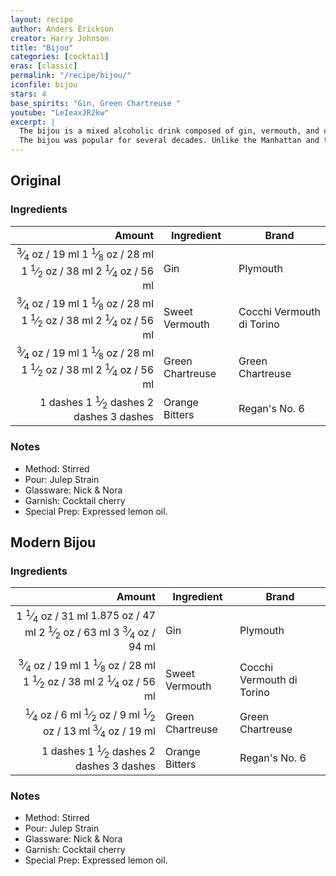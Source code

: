```yaml
---
layout: recipe
author: Anders Erickson
creator: Harry Johnson
title: "Bijou"
categories: [cocktail]
eras: [classic]
permalink: "/recipe/bijou/"
iconfile: bijou
stars: 4
base_spirits: "Gin, Green Chartreuse "
youtube: "LeIeaxJR2kw"
excerpt: |
  The bijou is a mixed alcoholic drink composed of gin, vermouth, and chartreuse. This cocktail was invented by Harry Johnson, "the father of professional bartending", who called it bijou because it combined the colors of three jewels, gin for diamond, vermouth for ruby, and chartreuse for emerald. An original-style bijou is made stirred with ice as Johnson's 1900 New and Improved Bartender Manual states "mix well with a spoon and serve." This recipe is also one of the oldest in the manual, dating back to the 1890s.<br><br>
  The bijou was popular for several decades. Unlike the Manhattan and the martini, however, the bijou disappeared after Prohibition. It was rediscovered by "the King of Cocktails" Dale DeGroff in the 1980s, when he stumbled upon the recipe in Johnson's book. While the original cocktail had equal parts of the three ingredients, DeGroff tripled the ratio of gin to vermouth and chartreuse to soften the taste profile. Eventually, his recipe became the standard.
---
```


## Original

### Ingredients

|  Amount | Ingredient       | Brand                     |
| ------: | ---------------- | ------------------------- |
| <span class="onex active"> <sup>3</sup>&frasl;<sub>4</sub> oz  / 19 ml</span> <span class="onehalfx">1 <sup>1</sup>&frasl;<sub>8</sub> oz  / 28 ml</span> <span class="twox">1 <sup>1</sup>&frasl;<sub>2</sub> oz  / 38 ml</span> <span class="threex">2 <sup>1</sup>&frasl;<sub>4</sub> oz  / 56 ml</span>| Gin              | Plymouth                  |
| <span class="onex active"> <sup>3</sup>&frasl;<sub>4</sub> oz  / 19 ml</span> <span class="onehalfx">1 <sup>1</sup>&frasl;<sub>8</sub> oz  / 28 ml</span> <span class="twox">1 <sup>1</sup>&frasl;<sub>2</sub> oz  / 38 ml</span> <span class="threex">2 <sup>1</sup>&frasl;<sub>4</sub> oz  / 56 ml</span>| Sweet Vermouth   | Cocchi Vermouth di Torino |
| <span class="onex active"> <sup>3</sup>&frasl;<sub>4</sub> oz  / 19 ml</span> <span class="onehalfx">1 <sup>1</sup>&frasl;<sub>8</sub> oz  / 28 ml</span> <span class="twox">1 <sup>1</sup>&frasl;<sub>2</sub> oz  / 38 ml</span> <span class="threex">2 <sup>1</sup>&frasl;<sub>4</sub> oz  / 56 ml</span>| Green Chartreuse | Green Chartreuse          |
|  <span class="onex active">1 dashes</span> <span class="onehalfx">1 <sup>1</sup>&frasl;<sub>2</sub> dashes</span> <span class="twox">2 dashes</span> <span class="threex">3 dashes</span>| Orange Bitters   | Regan's No. 6             |

### Notes

- Method: Stirred
- Pour: Julep Strain
- Glassware: Nick & Nora
- Garnish: Cocktail cherry
- Special Prep: Expressed lemon oil.

## Modern Bijou

### Ingredients

|  Amount | Ingredient       | Brand                     |
| ------: | ---------------- | ------------------------- |
| <span class="onex active">1 <sup>1</sup>&frasl;<sub>4</sub> oz  / 31 ml</span> <span class="onehalfx">1.875 oz  / 47 ml</span> <span class="twox">2 <sup>1</sup>&frasl;<sub>2</sub> oz  / 63 ml</span> <span class="threex">3 <sup>3</sup>&frasl;<sub>4</sub> oz  / 94 ml</span>| Gin              | Plymouth                  |
| <span class="onex active"> <sup>3</sup>&frasl;<sub>4</sub> oz  / 19 ml</span> <span class="onehalfx">1 <sup>1</sup>&frasl;<sub>8</sub> oz  / 28 ml</span> <span class="twox">1 <sup>1</sup>&frasl;<sub>2</sub> oz  / 38 ml</span> <span class="threex">2 <sup>1</sup>&frasl;<sub>4</sub> oz  / 56 ml</span>| Sweet Vermouth   | Cocchi Vermouth di Torino |
| <span class="onex active"> <sup>1</sup>&frasl;<sub>4</sub> oz  / 6 ml</span> <span class="onehalfx"> <sup>1</sup>&frasl;<sub>2</sub> oz  / 9 ml</span> <span class="twox"> <sup>1</sup>&frasl;<sub>2</sub> oz  / 13 ml</span> <span class="threex"> <sup>3</sup>&frasl;<sub>4</sub> oz  / 19 ml</span>| Green Chartreuse | Green Chartreuse          |
|  <span class="onex active">1 dashes</span> <span class="onehalfx">1 <sup>1</sup>&frasl;<sub>2</sub> dashes</span> <span class="twox">2 dashes</span> <span class="threex">3 dashes</span>| Orange Bitters   | Regan's No. 6             |

### Notes

- Method: Stirred
- Pour: Julep Strain
- Glassware: Nick & Nora
- Garnish: Cocktail cherry
- Special Prep: Expressed lemon oil.

    
<script type="application/ld+json">
{
  "@context": "https://schema.org",
  "@type": "Recipe",
  "author": {
    "@type": "Person",
    "name": "{{ page.author }}"
    },
  "image": "{%- for page in page.categories limit: 1 %}{% assign cat = site.data.categories | where: "slug", page | first %}{{ site.url }}{{ site.baseurl}}/assets/images/category_{{cat.slug}}.svg{% endfor -%}",
  "description": "{{ page.excerpt | strip_html | replace: '"', "'" }}",
  "recipeIngredient": [
  "0.75 oz Gin ",
  "0.75 oz Sweet Vermouth",
  "0.75 oz Green Chartreuse",
  " 1 dash Orange Bitters"
    ],
  "name": "{{ page.title }}",
  "recipeInstructions": [
    {
      "@type": "HowToStep",
      "text": "- Method: Stirred"
    },
    {
      "@type": "HowToStep",
      "text": "- Pour: Julep Strain"
    },
    {
      "@type": "HowToStep",
      "text": "- Glassware: Nick & Nora"
    },
    {
      "@type": "HowToStep",
      "text": "- Garnish: Cocktail cherry"
    },
    {
      "@type": "HowToStep",
      "text": "- Special Prep: Expressed lemon oil."
    },
    {
      "@type": "HowToStep",
      "text": "## Modern Bijou"
    },
    {
      "@type": "HowToStep",
      "text": "### Ingredients"
    },
    {
      "@type": "HowToStep",
      "text": "|  Amount | Ingredient       | Brand                     |"
    },
    {
      "@type": "HowToStep",
      "text": "| ------: | ---------------- | ------------------------- |"
    },
    {
      "@type": "HowToStep",
      "text": "| 1.25 oz | Gin              | Plymouth                  |"
    },
    {
      "@type": "HowToStep",
      "text": "| 0.75 oz | Sweet Vermouth   | Cocchi Vermouth di Torino |"
    },
    {
      "@type": "HowToStep",
      "text": "| 0.25 oz | Green Chartreuse | Green Chartreuse          |"
    },
    {
      "@type": "HowToStep",
      "text": "|  1 dash | Orange Bitters   | Regan's No. 6             |"
    },
    {
      "@type": "HowToStep",
      "text": "### Notes"
    },
    {
      "@type": "HowToStep",
      "text": "- Method: Stirred"
    },
    {
      "@type": "HowToStep",
      "text": "- Pour: Julep Strain"
    },
    {
      "@type": "HowToStep",
      "text": "- Glassware: Nick & Nora"
    },
    {
      "@type": "HowToStep",
      "text": "- Garnish: Cocktail cherry"
    },
    {
      "@type": "HowToStep",
      "text": "- Special Prep: Expressed lemon oil."
    }
    ],
  "recipeYield": "1 cocktail",
  "recipeCategory": "cocktail",
  {% if page.stars and site.data.ratings[page.iconfile].ratings -%}"aggregateRating": {
   "@type": "AggregateRating",
   "ratingValue": "{%- include stars_metadata.html %}",
   "bestRating": "5",
   "reviewCount": "2"}{%- endif %}
  "recipeCuisine": "global",
  "prepTime": "PT20M",
  "cookTime": "PT15S",
  "keywords": "{{ page.title }}, cocktail, {{ page.eras }}, {%- include category_metadata.html -%}, {%- include spirits_metadata.html -%}"
}
</script>

    